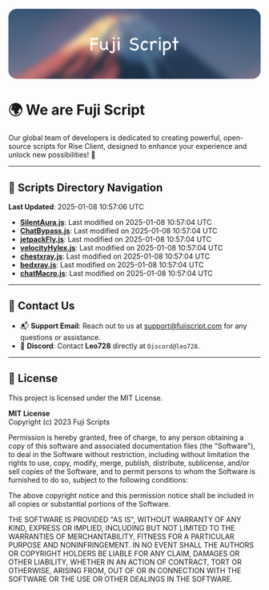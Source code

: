 ![Banner](.github/b.webp)

# 🌍 **We are Fuji Script**

Our global team of developers is dedicated to creating powerful, open-source scripts for Rise Client, designed to enhance your experience and unlock new possibilities! 🌟

---
<!-- SCRIPTS_NAVIGATION_START -->
## 📂 **Scripts Directory Navigation**

**Last Updated**: 2025-01-08 10:57:06 UTC

- **[SilentAura.js](scripts/SilentAura.js)**: Last modified on 2025-01-08 10:57:04 UTC
- **[ChatBypass.js](scripts/ChatBypass.js)**: Last modified on 2025-01-08 10:57:04 UTC
- **[jetpackFly.js](scripts/jetpackFly.js)**: Last modified on 2025-01-08 10:57:04 UTC
- **[velocityHylex.js](scripts/velocityHylex.js)**: Last modified on 2025-01-08 10:57:04 UTC
- **[chestxray.js](scripts/chestxray.js)**: Last modified on 2025-01-08 10:57:04 UTC
- **[bedxray.js](scripts/bedxray.js)**: Last modified on 2025-01-08 10:57:04 UTC
- **[chatMacro.js](scripts/chatMacro.js)**: Last modified on 2025-01-08 10:57:04 UTC

<!-- SCRIPTS_NAVIGATION_END -->

---

## 💬 **Contact Us**  
- 📬 **Support Email**: Reach out to us at [support@fujiscript.com](mailto:support@fujiscript.com) for any questions or assistance.  
- 💬 **Discord**: Contact **Leo728** directly at `Discord@leo728`.

---

## 📜 **License**

This project is licensed under the MIT License.  

**MIT License**  
Copyright (c) 2023 Fuji Scripts  

Permission is hereby granted, free of charge, to any person obtaining a copy of this software and associated documentation files (the "Software"), to deal in the Software without restriction, including without limitation the rights to use, copy, modify, merge, publish, distribute, sublicense, and/or sell copies of the Software, and to permit persons to whom the Software is furnished to do so, subject to the following conditions:  

The above copyright notice and this permission notice shall be included in all copies or substantial portions of the Software.  

THE SOFTWARE IS PROVIDED "AS IS", WITHOUT WARRANTY OF ANY KIND, EXPRESS OR IMPLIED, INCLUDING BUT NOT LIMITED TO THE WARRANTIES OF MERCHANTABILITY, FITNESS FOR A PARTICULAR PURPOSE AND NONINFRINGEMENT. IN NO EVENT SHALL THE AUTHORS OR COPYRIGHT HOLDERS BE LIABLE FOR ANY CLAIM, DAMAGES OR OTHER LIABILITY, WHETHER IN AN ACTION OF CONTRACT, TORT OR OTHERWISE, ARISING FROM, OUT OF OR IN CONNECTION WITH THE SOFTWARE OR THE USE OR OTHER DEALINGS IN THE SOFTWARE.  
